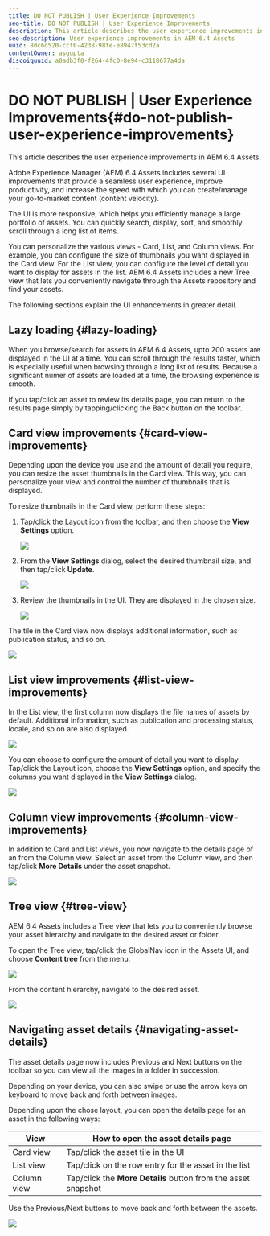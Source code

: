 ```yaml
---
title: DO NOT PUBLISH | User Experience Improvements
seo-title: DO NOT PUBLISH | User Experience Improvements
description: This article describes the user experience improvements in AEM 6.4 Assets.
seo-description: User experience improvements in AEM 6.4 Assets
uuid: 80c6d520-ccf0-4238-98fe-e8947f53cd2a
contentOwner: asgupta
discoiquuid: a0adb3f0-f264-4fc0-8e94-c3118677a4da
---
```


# DO NOT PUBLISH | User Experience Improvements{#do-not-publish-user-experience-improvements}

This article describes the user experience improvements in AEM 6.4 Assets.

Adobe Experience Manager (AEM) 6.4 Assets includes several UI improvements that provide a seamless user experience, improve productivity, and increase the speed with which you can create/manage your go-to-market content (content velocity).

The UI is more responsive, which helps you efficiently manage a large portfolio of assets. You can quickly search, display, sort, and smoothly scroll through a long list of items.

You can personalize the various views - Card, List, and Column views. For example, you can configure the size of thumbnails you want displayed in the Card view. For the List view, you can configure the level of detail you want to display for assets in the list. AEM 6.4 Assets includes a new Tree view that lets you conveniently navigate through the Assets repository and find your assets.

The following sections explain the UI enhancements in greater detail.

## Lazy loading {#lazy-loading}

When you browse/search for assets in AEM 6.4 Assets, upto 200 assets are displayed in the UI at a time. You can scroll through the results faster, which is especially useful when browsing through a long list of results. Because a significant numer of assets are loaded at a time, the browsing experience is smooth.

If you tap/click an asset to review its details page, you can return to the results page simply by tapping/clicking the Back button on the toolbar.

## Card view improvements {#card-view-improvements}

Depending upon the device you use and the amount of detail you require, you can resize the asset thumbnails in the Card view. This way, you can personalize your view and control the number of thumbnails that is displayed.

To resize thumbnails in the Card view, perform these steps:

1. Tap/click the Layout icon from the toolbar, and then choose the **View Settings** option.

   ![](assets/view_settings.png)

1. From the **View Settings** dialog, select the desired thumbnail size, and then tap/click **Update**.

   ![](assets/view_settings_dialog.png)

1. Review the thumbnails in the UI. They are displayed in the chosen size.

   ![](assets/thumbnails_changed.png)

The tile in the Card view now displays additional information, such as publication status, and so on.

![](assets/publish_status.png)

## List view improvements {#list-view-improvements}

In the List view, the first column now displays the file names of assets by default. Additional information, such as publication and processing status, locale, and so on are also displayed.

![](assets/list_view.png)

You can choose to configure the amount of detail you want to display. Tap/click the Layout icon, choose the **View Settings** option, and specify the columns you want displayed in the **View Settings** dialog.

![](assets/view_settings_dialoglistview.png)

## Column view improvements {#column-view-improvements}

In addition to Card and List views, you now navigate to the details page of an from the Column view. Select an asset from the Column view, and then tap/click **More Details** under the asset snapshot.

![](assets/more_details.png)

## Tree view {#tree-view}

AEM 6.4 Assets includes a Tree view that lets you to conveniently browse your asset hierarchy and navigate to the desired asset or folder.

To open the Tree view, tap/click the GlobalNav icon in the Assets UI, and choose **Content tree** from the menu.

![](assets/content_tree.png)

From the content hierarchy, navigate to the desired asset.

![](assets/navigate_contenttree.png)

## Navigating asset details {#navigating-asset-details}

The asset details page now includes Previous and Next buttons on the toolbar so you can view all the images in a folder in succession.

Depending on your device, you can also swipe or use the arrow keys on keyboard to move back and forth between images.

Depending upon the chose layout, you can open the details page for an asset in the following ways:

| **View** |**How to open the asset details page** |
|---|---|
| Card view |Tap/click the asset tile in the UI |
| List view |Tap/click on the row entry for the asset in the list |
| Column view |Tap/click the **More Details** button from the asset snapshot |

Use the Previous/Next buttons to move back and forth between the assets.

![](assets/prev_next_buttons.png)

